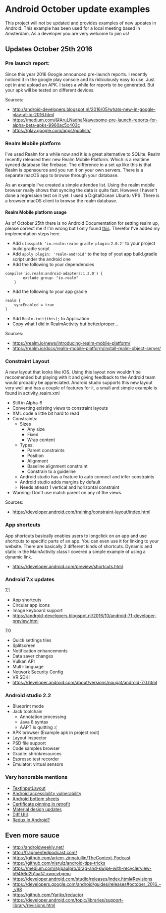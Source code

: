 # Android October update examples

This project will not be updated and provides examples of new updates in Android. This example has been used for a local meeting based in Amsterdam. As a developer you are very welcome to join us!

## Updates October 25th 2016

### Pre launch report:
Since this year 2016 Google announced pre-launch reports. I recently noticed it in the google play console and its ridiculously easy to use. Just opt in and upload an APK. I takes a while for reports to be generated. But your apk will be tested on different devices.

Sources:
* http://android-developers.blogspot.nl/2016/05/whats-new-in-google-play-at-io-2016.html
* https://medium.com/@AruLNadhaN/awesome-pre-launch-reports-for-alpha-beta-apks-9960ac5c403c
* https://play.google.com/apps/publish/

### Realm Mobile platform
I've used Realm for a while now and it is a great alternative to SQLite. Realm recently released their new Realm Mobile Platform. Which is a realtime synced database like firebase. The difference in a set up like this is that Realm is opensource and you run it on your own servers. There is a separate macOS app to browse through your database.

As an example I've created a simple attendee list. Using the realm mobile browser really shows that syncing the data is quite fast. However I haven't done a regression test on it yet. I used a DigitalOcean Ubuntu VPS. There is a browser macOS client to browse the realm database.

#### Realm Mobile platform usage
As of October 25th there is no Android Documentation for setting realm up, please correct me if I'm wrong but I only found [this](https://realm.io/docs/realm-mobile-platform/example-app/cocoa/). Therefor I've added my implementation steps here.

* Add `classpath 'io.realm:realm-gradle-plugin:2.0.2'` to your project build.gradle script
* Add `apply plugin: 'realm-android'` to the top of yout app build.gradle script under the android one
* Add the following to your dependencies
~~~~
compile('io.realm:android-adapters:1.3.0') {
        exclude group: "io.realm"
    }
~~~~
* Add the following to your app gradle
~~~~
realm {
    syncEnabled = true
}
~~~~
* Add `Realm.init(this);` to Application
* Copy what I did in RealmActivity but better/proper...


Sources:
* https://realm.io/news/introducing-realm-mobile-platform/
* https://realm.io/docs/realm-mobile-platform/install-realm-object-server/

### Constraint Layout
A new layout that looks like iOS. Using this layout now wouldn't be reccomended but playing with it and giving feedback to the Android team would probably be appreciated. Android studio supports this new layout very well and has a couple of features for it. a small and simple example is found in activity_realm.xml

* Still in Alpha-9
* Converting existing views to constraint layouts
* XML code a little bit hard to read
* Constraints:
    * Sizes
        * Any size
        * Fixed
        * Wrap content
    * Types:
        * Parent constraints
        * Position
        * Alignment
        * Baseline alignment constraint
        * Constrain to a guideline
    * Android studio has a feature to auto connect and infer constraints
    * Android studio adds margins by default
    * Needs atleast 1 vertical and horizontal constraint
* Warning: Don't use match parent on any of the views.

Sources:
* https://developer.android.com/training/constraint-layout/index.html

### App shortcuts
App shortcuts basically enables users to longclick on an app and use shortcuts to specific parts of an app. You can even use it for linking to your website. There are basically 2 different kinds of shortcuts. Dynamic and static in the MainActivity class I covered a simple example of using a dynamic link.

* https://developer.android.com/preview/shortcuts.html

### Android 7.x updates

7.1

* App shortcuts
* Circular app icons
* Image keyboard support
* https://android-developers.blogspot.nl/2016/10/android-71-developer-preview.html

7.0

* Quick settings tiles
* Splitscreen
* Notification enhancements
* Data saver changes
* Vulkan API
* Multi-language
* Network Security Config
* VR SDK!
* https://developer.android.com/about/versions/nougat/android-7.0.html

### Android studio 2.2
* Blueprint mode
* Jack toolchain
    * Annotation processing
    * Java 8 syntax
    * AAPT is quitting :(
* APK browser (Example apk in project root)
* Layout inspector
* PSD file support
* Code samples browser
* Gradle: shrinkresources
* Espresso test recorder
* Emulator: virtual sensors

### Very honorable mentions
* [TextInputLayout](https://developer.android.com/reference/android/support/design/widget/TextInputLayout.html)
* [Android accessibility vulnerability](https://android.jlelse.eu/android-accessibility-75fdc5810025)
* [Android bottom sheets](http://mayojava.github.io/android/bottom-sheets-android/)
* [Certificate pinning in retrofit](https://medium.com/@sreekumar_av/certificate-public-key-pinning-in-android-using-retrofit-2-0-74140800025b)
* [Material design updates](https://developer.android.com/reference/android/support/design/widget/TextInputLayout.html)
* [Diff Util](https://medium.com/@nullthemall/diffutil-is-a-must-797502bc1149)
* [Redux in Android?](https://github.com/Yarikx/reductor)

## Even more sauce
* http://androidweekly.net/
* http://fragmentedpodcast.com/
* https://github.com/artem-zinnatullin/TheContext-Podcast
* https://github.com/nisrulz/android-tips-tricks
* https://medium.com/@ipaulpro/drag-and-swipe-with-recyclerview-b9456d2b1aaf#.xwxcvbgmu
* https://developer.android.com/studio/releases/index.html#Revisions
* https://developers.google.com/android/guides/releases#october_2016_-_v98
* https://github.com/Yarikx/reductor
* https://developer.android.com/topic/libraries/support-library/revisions.html
